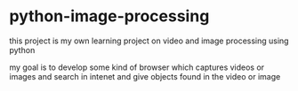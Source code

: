 # python-image-processing

this project is my own learning project on video and image processing using python

my goal is to develop some kind of browser which captures videos or images and search in intenet and give objects found in the video or image
